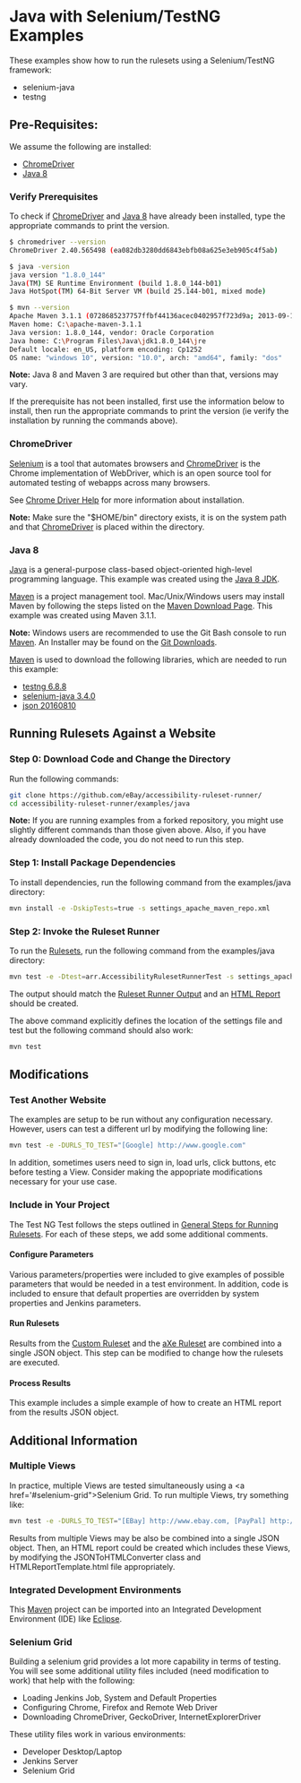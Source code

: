 # Java with Selenium/TestNG Examples
These examples show how to run the rulesets using a Selenium/TestNG framework:

<ul>
<li>selenium-java</li>
<li>testng</li>
</ul>

## Pre-Requisites:

We assume the following are installed:

<ul>
<li><a href='http://chromedriver.chromium.org/'>ChromeDriver</a></li>
<li><a href='https://www.oracle.com/technetwork/java/javase/overview/java8-2100321.html'>Java 8</a></li>
</ul>

### Verify Prerequisites

To check if <a href='http://chromedriver.chromium.org/'>ChromeDriver</a> and <a href='https://www.oracle.com/technetwork/java/javase/overview/java8-2100321.html'>Java 8</a> have already been installed, type the appropriate commands to print the version.

```sh
$ chromedriver --version
ChromeDriver 2.40.565498 (ea082db3280dd6843ebfb08a625e3eb905c4f5ab)

$ java -version
java version "1.8.0_144"
Java(TM) SE Runtime Environment (build 1.8.0_144-b01)
Java HotSpot(TM) 64-Bit Server VM (build 25.144-b01, mixed mode)

$ mvn --version
Apache Maven 3.1.1 (0728685237757ffbf44136acec0402957f723d9a; 2013-09-17 08:22:22-0700)
Maven home: C:\apache-maven-3.1.1
Java version: 1.8.0_144, vendor: Oracle Corporation
Java home: C:\Program Files\Java\jdk1.8.0_144\jre
Default locale: en_US, platform encoding: Cp1252
OS name: "windows 10", version: "10.0", arch: "amd64", family: "dos"
```

<b>Note:</b> Java 8 and Maven 3 are required but other than that, versions may vary.

If the prerequisite has not been installed, first use the information below to install, then run the appropriate commands to print the version (ie verify the installation by running the commands above).

### ChromeDriver

<a href='https://www.seleniumhq.org/'>Selenium</a> is a tool that automates browsers and <a href='http://chromedriver.chromium.org/'>ChromeDriver</a> is the Chrome implementation of WebDriver, which is an open source tool for automated testing of webapps across many browsers.

See <a href='../../topics/CHROMEDRIVERHELP.md'>Chrome Driver Help</a> for more information about installation.

<b>Note:</b> Make sure the "$HOME/bin" directory exists, it is on the system path and that <a href='http://chromedriver.chromium.org/'>ChromeDriver</a> is placed within the directory.

### Java 8

<a href='https://docs.oracle.com/javase/8/docs/technotes/guides/language/index.html'>Java</a> is a general-purpose class-based object-oriented high-level programming language.  This example was created using the <a href='https://www.oracle.com/technetwork/java/javase/downloads/jdk8-downloads-2133151.html'>Java 8 JDK</a>.

<a href='https://maven.apache.org/'>Maven</a> is a project management tool.  Mac/Unix/Windows users may install Maven by following the steps listed on the <a href='https://maven.apache.org/download.cgi'>Maven Download Page</a>.  This example was created using Maven 3.1.1.

<b>Note:</b> Windows users are recommended to use the Git Bash console to run <a href='https://maven.apache.org/'>Maven</a>.  An Installer may be found on the <a href='https://git-scm.com/download'>Git Downloads</a>.

<a href='https://maven.apache.org/'>Maven</a> is used to download the following libraries, which are needed to run this example:

<ul>
<li><a href='https://mvnrepository.com/artifact/org.testng/testng/6.8.8'>testng 6.8.8</a></li>
<li><a href='https://mvnrepository.com/artifact/org.seleniumhq.selenium/selenium-java/3.4.0'>selenium-java 3.4.0</a></li>
<li><a href='https://mvnrepository.com/artifact/org.json/json/20160810'>json 20160810</a></li>
</ul>

## Running Rulesets Against a Website

### Step 0: Download Code and Change the Directory

Run the following commands:

```sh
git clone https://github.com/eBay/accessibility-ruleset-runner/
cd accessibility-ruleset-runner/examples/java
```

<b>Note:</b> If you are running examples from a forked repository, you might use slightly different commands than those given above.  Also, if you have already downloaded the code, you do not need to run this step.

### Step 1: Install Package Dependencies

To install dependencies, run the following command from the examples/java directory:

```sh
mvn install -e -DskipTests=true -s settings_apache_maven_repo.xml
```

### Step 2: Invoke the Ruleset Runner

To run the <a href='../../rulesets'>Rulesets</a>, run the following command from the examples/java directory:

```sh
mvn test -e -Dtest=arr.AccessibilityRulesetRunnerTest -s settings_apache_maven_repo.xml
```

The output should match the <a href='output/HomePage_URLS_TO_TEST_was_not_set.ruleset.runner.output.txt'>Ruleset Runner Output</a> and an <a href='https://htmlpreview.github.io/?https://github.com/ebay/accessibility-ruleset-runner/blob/master/examples/java/output/HomePage_URLS_TO_TEST_was_not_set_ARR_Report.html'>HTML Report</a> should be created.

The above command explicitly defines the location of the settings file and test but the following command should also work:

```sh
mvn test
```

## Modifications

### Test Another Website

The examples are setup to be run without any configuration necessary.  However, users can test a different url by modifying the following line:

```sh
mvn test -e -DURLS_TO_TEST="[Google] http://www.google.com"
```

In addition, sometimes users need to sign in, load urls, click buttons, etc before testing a View.  Consider making the appopriate modifications necessary for your use case.

### Include in Your Project

The Test NG Test follows the steps outlined in <a href='../../topics/GENERALSTEPSFORRUNNINGRULESETS.md'>General Steps for Running Rulesets</a>.  For each of these steps, we add some additional comments.

#### Configure Parameters

Various parameters/properties were included to give examples of possible parameters that would be needed in a test environment.  In addition, code is included to ensure that default properties are overridden by system properties and Jenkins parameters.

#### Run Rulesets

Results from the <a href="rulesets#custom-ruleset">Custom Ruleset</a> and the <a href="rulesets#axe-ruleset">aXe Ruleset</a> are combined into a single JSON object.  This step can be modified to change how the rulesets are executed.

#### Process Results

This example includes a simple example of how to create an HTML report from the results JSON object.

## Additional Information

### Multiple Views

In practice, multiple Views are tested simultaneously using a <a href='#selenium-grid">Selenium Grid</a>.  To run multiple Views, try something like:

```sh
mvn test -e -DURLS_TO_TEST="[EBay] http://www.ebay.com, [PayPal] http://www.paypal.com"
```

Results from multiple Views may be also be combined into a single JSON object.  Then, an HTML report could be created which includes these Views, by modifying the JSONToHTMLConverter class and HTMLReportTemplate.html file appropriately.

### Integrated Development Environments

This <a href='https://maven.apache.org/'>Maven</a> project can be imported into an Integrated Development Environment (IDE) like <a href='https://www.eclipse.org/'>Eclipse</a>.

### Selenium Grid

Building a selenium grid provides a lot more capability in terms of testing.  You will see some additional utility files included (need modification to work) that help with the following:

<ul>
<li>Loading Jenkins Job, System and Default Properties</li>
<li>Configuring Chrome, Firefox and Remote Web Driver</li>
<li>Downloading ChromeDriver, GeckoDriver, InternetExplorerDriver</li>
</ul>

These utility files work in various environments:

<ul>
<li>Developer Desktop/Laptop</li>
<li>Jenkins Server</li>
<li>Selenium Grid</li>
</ul>




